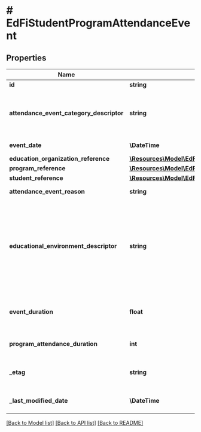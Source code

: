 # # EdFiStudentProgramAttendanceEvent

## Properties

Name | Type | Description | Notes
------------ | ------------- | ------------- | -------------
**id** | **string** |  | [optional]
**attendance_event_category_descriptor** | **string** | A code describing the attendance event, for example:         Present         Unexcused absence         Excused absence         Tardy. |
**event_date** | **\DateTime** | Date for this attendance event. |
**education_organization_reference** | [**\Resources\Model\EdFiEducationOrganizationReference**](EdFiEducationOrganizationReference.md) |  |
**program_reference** | [**\Resources\Model\EdFiProgramReference**](EdFiProgramReference.md) |  |
**student_reference** | [**\Resources\Model\EdFiStudentReference**](EdFiStudentReference.md) |  |
**attendance_event_reason** | **string** | The reported reason for a student&#39;s absence. | [optional]
**educational_environment_descriptor** | **string** | The setting in which a child receives education and related services. This attribute is only used if it differs from the EducationalEnvironment of the Section. This is only used in the AttendanceEvent if different from the associated Section. | [optional]
**event_duration** | **float** | The amount of time for the event as recognized by the school: 1 day &#x3D; 1, 1/2 day &#x3D; 0.5, 1/3 day &#x3D; 0.33. | [optional]
**program_attendance_duration** | **int** | The duration in minutes of the program attendance event. | [optional]
**_etag** | **string** | A unique system-generated value that identifies the version of the resource. | [optional]
**_last_modified_date** | **\DateTime** | The date and time the resource was last modified. | [optional]

[[Back to Model list]](../../README.md#models) [[Back to API list]](../../README.md#endpoints) [[Back to README]](../../README.md)
